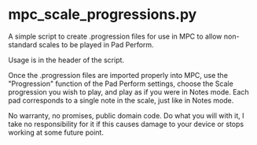 # mpc_scale_progressions.py

A simple script to create .progression files for use in MPC to allow
non-standard scales to be played in Pad Perform.

Usage is in the header of the script.

Once the .progression files are imported properly into MPC, use the 
"Progression" function of the Pad Perform settings, choose the Scale
progression you wish to play, and play as if you were in Notes mode.
Each pad corresponds to a single note in the scale, just like in Notes
mode.

No warranty, no promises, public domain code.  Do what you will with it,
I take no responsibility for it if this causes damage to your device or
stops working at some future point.
